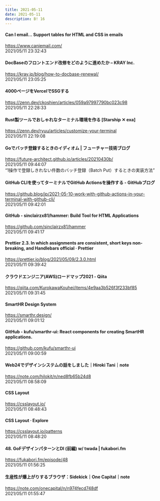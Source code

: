 ```yaml
---
title: 2021-05-11
date: 2021-05-11
description: B! 16
---
```


#### Can I email… Support tables for HTML and CSS in emails
https://www.caniemail.com/<br>
2021/05/11 23:32:43<br>


#### DocBaseのフロントエンド改修をどのように進めたか – KRAY Inc.
https://kray.jp/blog/how-to-docbase-renewal/<br>
2021/05/11 23:05:25<br>


#### 4000ページをVercelでSSGする
https://zenn.dev/ckoshien/articles/059a97997790bc023c98<br>
2021/05/11 22:28:33<br>


#### Rust製ツールでおしゃれなターミナル環境を作る [Starship ✕ exa]
https://zenn.dev/ryuu/articles/customize-your-terminal<br>
2021/05/11 22:19:08<br>


#### Goでバッチ登録するときのイディオム | フューチャー技術ブログ
https://future-architect.github.io/articles/20210430b/<br>
2021/05/11 09:44:07<br>
“1操作で登録しきれない件数のバッチ登録（Batch Put）するときの実装方法”


#### GitHub CLIを使ってターミナルでGitHub Actionsを操作する - GitHubブログ
https://github.blog/jp/2021-05-10-work-with-github-actions-in-your-terminal-with-github-cli/<br>
2021/05/11 09:42:01<br>


#### GitHub - sinclairzx81/hammer: Build Tool for HTML Applications
https://github.com/sinclairzx81/hammer<br>
2021/05/11 09:41:17<br>


#### Prettier 2.3. In which assignments are consistent, short keys non-breaking, and Handlebars official · Prettier
https://prettier.io/blog/2021/05/09/2.3.0.html<br>
2021/05/11 09:39:42<br>


#### クラウドエンジニア(AWS)ロードマップ2021 - Qiita
https://qiita.com/KurokawaKouhei/items/4e9aa3b526f3f233bf85<br>
2021/05/11 09:31:45<br>


#### SmartHR Design System
https://smarthr.design/<br>
2021/05/11 09:01:12<br>


#### GitHub - kufu/smarthr-ui: React components for creating SmartHR applications.
https://github.com/kufu/smarthr-ui<br>
2021/05/11 09:00:59<br>


#### Web24でデザインシステムの話をしました｜Hiroki Tani｜note
https://note.com/hilokit/n/ned8fb65b24d8<br>
2021/05/11 08:58:09<br>


#### CSS Layout
https://csslayout.io/<br>
2021/05/11 08:48:43<br>


#### CSS Layout ∙ Explore
https://csslayout.io/patterns<br>
2021/05/11 08:48:20<br>


#### 48. GoFデザインパターンとDI (前編) w/ twada | fukabori.fm
https://fukabori.fm/episode/48<br>
2021/05/11 01:56:25<br>


#### 生産性が爆上がりするブラウザ：Sidekick｜One Capital｜note
https://note.com/onecapital/n/n974fecd748df<br>
2021/05/11 01:55:47<br>


